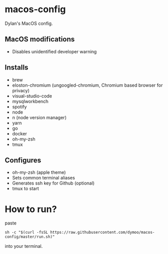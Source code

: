# macos-config
Dylan's MacOS config.

## MacOS modifications
* Disables unidentified developer warning

## Installs
* brew
* eloston-chromium (ungoogled-chromium, Chromium based browser for privacy)
* visual-studio-code
* mysqlworkbench
* spotify
* node
* n (node version manager)
* yarn
* go
* docker
* oh-my-zsh
* tmux

## Configures
* oh-my-zsh (apple theme)
* Sets common terminal aliases
* Generates ssh key for Github (optional)
* tmux to start

# How to run?
paste

`sh -c "$(curl -fsSL https://raw.githubusercontent.com/dymoo/macos-config/master/run.sh)"`

into your terminal.